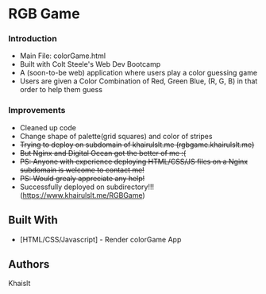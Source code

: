 # RGB Game


### Introduction

* Main File: colorGame.html
* Built with Colt Steele's Web Dev Bootcamp
* A (soon-to-be web) application where users play a color guessing game 
* Users are given a Color Combination of Red, Green Blue, (R, G, B) in that order to help them guess


### Improvements
* Cleaned up code 
* Change shape of palette(grid squares) and color of stripes
* <del>Trying to deploy on subdomain of khairulslt.me (rgbgame.khairulslt.me)
* <del>But Nginx and Digital Ocean got the better of me :(
* <del>PS: Anyone with experience deploying HTML/CSS/JS files on a Nginx subdomain is welcome to contact me! 
* <del>PS: Would grealy appreciate any help!
* Successfully deployed on subdirectory!!! (https://www.khairulslt.me/RGBGame)

## Built With

* [HTML/CSS/Javascript] - Render colorGame App


## Authors

Khaislt
